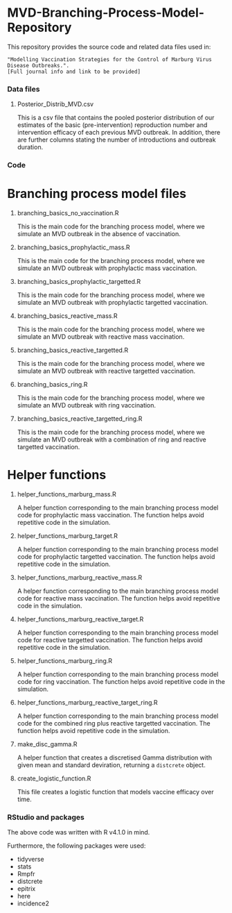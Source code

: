 # MVD-Branching-Process-Model-Repository

This repository provides the source code and related data files used in:

    "Modelling Vaccination Strategies for the Control of Marburg Virus Disease Outbreaks.".
    [Full journal info and link to be provided]
 

### Data files

1. Posterior_Distrib_MVD.csv

    This is a csv file that contains the pooled posterior distribution of our estimates of the basic (pre-intervention) reproduction number and intervention efficacy of each previous MVD outbreak. In addition, there are further columns stating the number of introductions and outbreak duration. 



### Code

# Branching process model files

1. branching_basics_no_vaccination.R

   This is the main code for the branching process model, where we simulate an MVD outbreak in the absence of vaccination.

2. branching_basics_prophylactic_mass.R

      This is the main code for the branching process model, where we simulate an MVD outbreak with prophylactic mass vaccination.

3. branching_basics_prophylactic_targetted.R

      This is the main code for the branching process model, where we simulate an MVD outbreak with prophylactic targetted vaccination.

4. branching_basics_reactive_mass.R

      This is the main code for the branching process model, where we simulate an MVD outbreak with reactive mass vaccination.

5. branching_basics_reactive_targetted.R

      This is the main code for the branching process model, where we simulate an MVD outbreak with reactive targetted vaccination.

6. branching_basics_ring.R

      This is the main code for the branching process model, where we simulate an MVD outbreak with ring vaccination.

7. branching_basics_reactive_targetted_ring.R

      This is the main code for the branching process model, where we simulate an MVD outbreak with a combination of ring and reactive targetted vaccination.
      
# Helper functions

1. helper_functions_marburg_mass.R

     A helper function corresponding to the main branching process model code for prophylactic mass vaccination. The function helps avoid repetitive code in the simulation.
     
2. helper_functions_marburg_target.R

    A helper function corresponding to the main branching process model code for prophylactic targetted vaccination. The function helps avoid repetitive code in the simulation.
    
3. helper_functions_marburg_reactive_mass.R

     A helper function corresponding to the main branching process model code for reactive mass vaccination. The function helps avoid repetitive code in the simulation.
     
4. helper_functions_marburg_reactive_target.R

    A helper function corresponding to the main branching process model code for reactive targetted vaccination. The function helps avoid repetitive code in the simulation.
    
5. helper_functions_marburg_ring.R

    A helper function corresponding to the main branching process model code for ring vaccination. The function helps avoid repetitive code in the simulation.
    
6. helper_functions_marburg_reactive_target_ring.R

    A helper function corresponding to the main branching process model code for the combined ring plus reactive targetted vaccination. The function helps avoid repetitive code in the simulation.

7. make_disc_gamma.R

      A helper function that creates a discretised Gamma distribution with given
 mean and standard deviration, returning a `distcrete` object.
 
 8. create_logistic_function.R

      This file creates a logistic function that models vaccine efficacy over time. 

### RStudio and packages

The above code was written with R v4.1.0 in mind.

Furthermore, the following packages were used:

-	tidyverse 
-	stats 
-	Rmpfr 
-	distcrete
-	epitrix
-	here
-	incidence2
